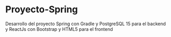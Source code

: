 # Proyecto-Spring
Desarrollo del proyecto Spring con Gradle y PostgreSQL 15 para el backend y ReactJs con Bootstrap y HTML5 para el frontend
